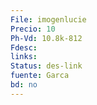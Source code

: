 ```yaml
---
File: imogenlucie
Precio: 10
Ph-Vd: 10.8k-812
Fdesc: 
links: 
Status: des-link
fuente: Garca
bd: no
---
```

